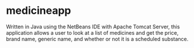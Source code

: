 # medicineapp
Written in Java using the NetBeans IDE with Apache Tomcat Server, this application allows a user to look at a list of medicines and get the price, brand name, generic name, and whether or not it is a scheduled substance.
